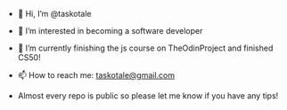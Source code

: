 - 👋 Hi, I’m @taskotale
- 👀 I’m interested in becoming a software developer
- 🌱 I’m currently finishing the js course on TheOdinProject and finished CS50!
- 📫 How to reach me: taskotale@gmail.com

- Almost every repo is public so please let me know if you have any tips!

<!---
taskotale/taskotale is a ✨ special ✨ repository because its `README.md` (this file) appears on your GitHub profile.
You can click the Preview link to take a look at your changes.
--->
